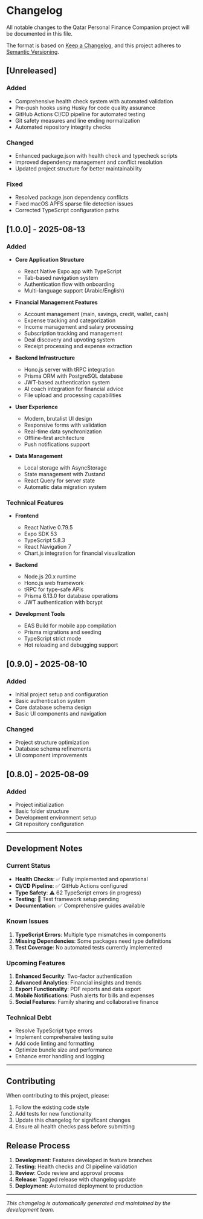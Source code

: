 # Changelog

All notable changes to the Qatar Personal Finance Companion project will be documented in this file.

The format is based on [Keep a Changelog](https://keepachangelog.com/en/1.0.0/),
and this project adheres to [Semantic Versioning](https://semver.org/spec/v2.0.0.html).

## [Unreleased]

### Added
- Comprehensive health check system with automated validation
- Pre-push hooks using Husky for code quality assurance
- GitHub Actions CI/CD pipeline for automated testing
- Git safety measures and line ending normalization
- Automated repository integrity checks

### Changed
- Enhanced package.json with health check and typecheck scripts
- Improved dependency management and conflict resolution
- Updated project structure for better maintainability

### Fixed
- Resolved package.json dependency conflicts
- Fixed macOS APFS sparse file detection issues
- Corrected TypeScript configuration paths

## [1.0.0] - 2025-08-13

### Added
- **Core Application Structure**
  - React Native Expo app with TypeScript
  - Tab-based navigation system
  - Authentication flow with onboarding
  - Multi-language support (Arabic/English)

- **Financial Management Features**
  - Account management (main, savings, credit, wallet, cash)
  - Expense tracking and categorization
  - Income management and salary processing
  - Subscription tracking and management
  - Deal discovery and upvoting system
  - Receipt processing and expense extraction

- **Backend Infrastructure**
  - Hono.js server with tRPC integration
  - Prisma ORM with PostgreSQL database
  - JWT-based authentication system
  - AI coach integration for financial advice
  - File upload and processing capabilities

- **User Experience**
  - Modern, brutalist UI design
  - Responsive forms with validation
  - Real-time data synchronization
  - Offline-first architecture
  - Push notifications support

- **Data Management**
  - Local storage with AsyncStorage
  - State management with Zustand
  - React Query for server state
  - Automatic data migration system

### Technical Features
- **Frontend**
  - React Native 0.79.5
  - Expo SDK 53
  - TypeScript 5.8.3
  - React Navigation 7
  - Chart.js integration for financial visualization

- **Backend**
  - Node.js 20.x runtime
  - Hono.js web framework
  - tRPC for type-safe APIs
  - Prisma 6.13.0 for database operations
  - JWT authentication with bcrypt

- **Development Tools**
  - EAS Build for mobile app compilation
  - Prisma migrations and seeding
  - TypeScript strict mode
  - Hot reloading and debugging support

## [0.9.0] - 2025-08-10

### Added
- Initial project setup and configuration
- Basic authentication system
- Core database schema design
- Basic UI components and navigation

### Changed
- Project structure optimization
- Database schema refinements
- UI component improvements

## [0.8.0] - 2025-08-09

### Added
- Project initialization
- Basic folder structure
- Development environment setup
- Git repository configuration

---

## Development Notes

### Current Status
- **Health Checks**: ✅ Fully implemented and operational
- **CI/CD Pipeline**: ✅ GitHub Actions configured
- **Type Safety**: ⚠️ 62 TypeScript errors (in progress)
- **Testing**: 🔄 Test framework setup pending
- **Documentation**: ✅ Comprehensive guides available

### Known Issues
1. **TypeScript Errors**: Multiple type mismatches in components
2. **Missing Dependencies**: Some packages need type definitions
3. **Test Coverage**: No automated tests currently implemented

### Upcoming Features
1. **Enhanced Security**: Two-factor authentication
2. **Advanced Analytics**: Financial insights and trends
3. **Export Functionality**: PDF reports and data export
4. **Mobile Notifications**: Push alerts for bills and expenses
5. **Social Features**: Family sharing and collaborative finance

### Technical Debt
- Resolve TypeScript type errors
- Implement comprehensive testing suite
- Add code linting and formatting
- Optimize bundle size and performance
- Enhance error handling and logging

---

## Contributing

When contributing to this project, please:
1. Follow the existing code style
2. Add tests for new functionality
3. Update this changelog for significant changes
4. Ensure all health checks pass before submitting

## Release Process

1. **Development**: Features developed in feature branches
2. **Testing**: Health checks and CI pipeline validation
3. **Review**: Code review and approval process
4. **Release**: Tagged release with changelog update
5. **Deployment**: Automated deployment to production

---

*This changelog is automatically generated and maintained by the development team.*
